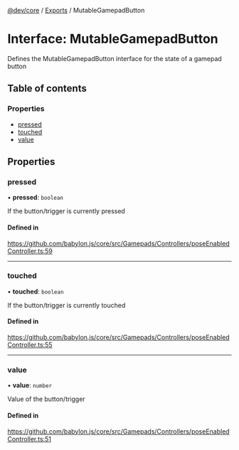 [@dev/core](../README.md) / [Exports](../modules.md) / MutableGamepadButton

# Interface: MutableGamepadButton

Defines the MutableGamepadButton interface for the state of a gamepad button

## Table of contents

### Properties

- [pressed](MutableGamepadButton.md#pressed)
- [touched](MutableGamepadButton.md#touched)
- [value](MutableGamepadButton.md#value)

## Properties

### pressed

• **pressed**: `boolean`

If the button/trigger is currently pressed

#### Defined in

https://github.com/babylon.js/core/src/Gamepads/Controllers/poseEnabledController.ts:59

___

### touched

• **touched**: `boolean`

If the button/trigger is currently touched

#### Defined in

https://github.com/babylon.js/core/src/Gamepads/Controllers/poseEnabledController.ts:55

___

### value

• **value**: `number`

Value of the button/trigger

#### Defined in

https://github.com/babylon.js/core/src/Gamepads/Controllers/poseEnabledController.ts:51
